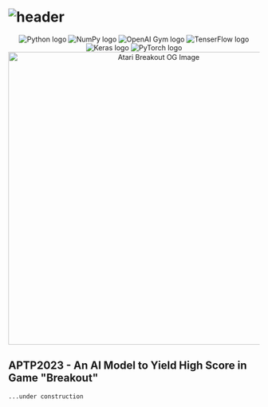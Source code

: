 <h1>
  <img alt="header" src="https://user-images.githubusercontent.com/97948617/226820118-69fec367-3aec-40e1-912c-f6cfe4a1043b.png"/>
</h1>

<div align="center">
  <img alt="Python logo" src="https://img.shields.io/badge/Python%203%2E10-3670A0?style=for-the-badge&logo=python&logoColor=ffdd54"/>
  <img alt="NumPy logo" src="https://img.shields.io/badge/Numpy-013243?style=for-the-badge&logo=numpy&logoColor=white">
  <img alt="OpenAI Gym logo" src="https://img.shields.io/badge/OpenAI%20Gym-0081A5?style=for-the-badge&logo=Openai%20gym&logoColor=white">
  <img alt="TenserFlow logo" src="https://img.shields.io/badge/TensorFlow-FF6F00?style=for-the-badge&logo=TensorFlow&logoColor=white">
  <img alt="Keras logo" src="https://img.shields.io/badge/Keras-D00000?style=for-the-badge&logo=Keras&logoColor=white">
  <img alt="PyTorch logo" src="https://img.shields.io/badge/pytorch-EE4C2C?style=for-the-badge&logo=PyTorch&logoColor=white">
</div>

<div align="center">
  <img width="587" alt="Atari Breakout OG Image" src="https://user-images.githubusercontent.com/97948617/227078869-e03dfd2d-dff2-45d4-961b-01746f8ce737.png">
</div>

## APTP2023 - An AI Model to Yield High Score in Game "Breakout"
    ...under construction

